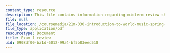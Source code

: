 ```yaml
---
content_type: resource
description: This file contains information regarding midterm review sheet.
file: null
file_location: /coursemedia/21m-030-introduction-to-world-music-spring-2013/0908df00ba1d601299a4bf5b83eed518_MIT21M_030S13_exam1review.pdf
file_type: application/pdf
resourcetype: Document
title: Exam 1 review
uid: 0908df00-ba1d-6012-99a4-bf5b83eed518
---
```

